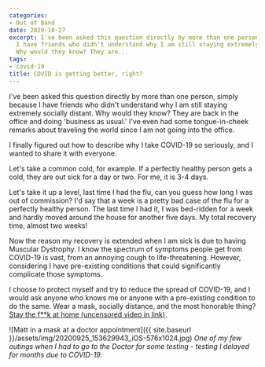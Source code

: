 ```yaml
---
categories:
- Out of Band
date: 2020-10-27
excerpt: I've been asked this question directly by more than one person, simply because
  I have friends who didn't understand why I am still staying extremely socially distant.
  Why would they know? They are...
tags:
- covid-19
title: COVID is getting better, right?
---
```


I've been asked this question directly by more than one person, simply because I have friends who didn't understand why I am still staying extremely socially distant. Why would they know? They are back in the office and doing 'business as usual.' I've even had some tongue-in-cheek remarks about traveling the world since I am not going into the office.

I finally figured out how to describe why I take COVID-19 so seriously, and I wanted to share it with everyone.

Let's take a common cold, for example. If a perfectly healthy person gets a cold, they are out sick for a day or two. For me, it is 3-4 days.

Let's take it up a level, last time I had the flu, can you guess how long I was out of commission? I'd say that a week is a pretty bad case of the flu for a perfectly healthy person. The last time I had it, I was bed-ridden for a week and hardly moved around the house for another five days. My total recovery time, almost two weeks!

Now the reason my recovery is extended when I am sick is due to having Muscular Dystrophy. I know the spectrum of symptoms people get from COVID-19 is vast, from an annoying cough to life-threatening. However, considering I have pre-existing conditions that could significantly complicate those symptoms.

I choose to protect myself and try to reduce the spread of COVID-19, and I would ask anyone who knows me or anyone with a pre-existing condition to do the same. Wear a mask, socially distance, and the most honorable thing? [Stay the f\*\*k at home (uncensored video in link)](https://www.youtube.com/watch?v=U_Vg_9jDuX8).

![Matt in a mask at a doctor appointment]({{ site.baseurl }}/assets/img/20200925_153629943_iOS-576x1024.jpg)
*One of my few outings when I had to go to the Doctor for some testing - testing I delayed for months due to COVID-19.*